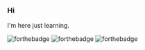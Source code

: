 ### Hi

I'm here just learning.

![forthebadge](https://forthebadge.com/images/badges/made-with-crayons.svg) ![forthebadge](https://forthebadge.com/images/badges/contains-cat-gifs.svg) ![forthebadge](https://forthebadge.com/images/badges/built-with-love.svg)

<!--
**lluminate/lluminate** is a ✨ _special_ ✨ repository because its `README.md` (this file) appears on your GitHub profile.

Here are some ideas to get you started:

- 🔭 I’m currently working on ...
- 🌱 I’m currently learning ...
- 👯 I’m looking to collaborate on ...
- 🤔 I’m looking for help with ...
- 💬 Ask me about ...
- 📫 How to reach me: ...
- 😄 Pronouns: ...
- ⚡ Fun fact: ...
-->
